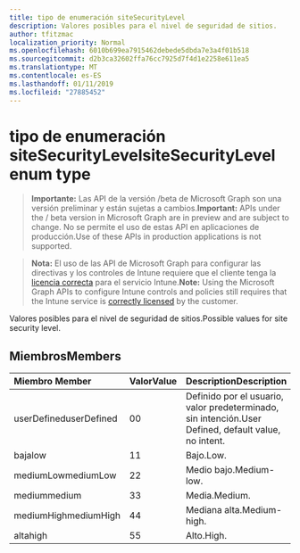 ```yaml
---
title: tipo de enumeración siteSecurityLevel
description: Valores posibles para el nivel de seguridad de sitios.
author: tfitzmac
localization_priority: Normal
ms.openlocfilehash: 6010b699ea7915462debede5dbda7e3a4f01b518
ms.sourcegitcommit: d2b3ca32602ffa76cc7925d7f4d1e2258e611ea5
ms.translationtype: MT
ms.contentlocale: es-ES
ms.lasthandoff: 01/11/2019
ms.locfileid: "27885452"
---
```

# <a name="sitesecuritylevel-enum-type"></a><span data-ttu-id="f8f40-103">tipo de enumeración siteSecurityLevel</span><span class="sxs-lookup"><span data-stu-id="f8f40-103">siteSecurityLevel enum type</span></span>

> <span data-ttu-id="f8f40-104">**Importante:** Las API de la versión /beta de Microsoft Graph son una versión preliminar y están sujetas a cambios.</span><span class="sxs-lookup"><span data-stu-id="f8f40-104">**Important:** APIs under the / beta version in Microsoft Graph are in preview and are subject to change.</span></span> <span data-ttu-id="f8f40-105">No se permite el uso de estas API en aplicaciones de producción.</span><span class="sxs-lookup"><span data-stu-id="f8f40-105">Use of these APIs in production applications is not supported.</span></span>

> <span data-ttu-id="f8f40-106">**Nota:** El uso de las API de Microsoft Graph para configurar las directivas y los controles de Intune requiere que el cliente tenga la [licencia correcta](https://go.microsoft.com/fwlink/?linkid=839381) para el servicio Intune.</span><span class="sxs-lookup"><span data-stu-id="f8f40-106">**Note:** Using the Microsoft Graph APIs to configure Intune controls and policies still requires that the Intune service is [correctly licensed](https://go.microsoft.com/fwlink/?linkid=839381) by the customer.</span></span>

<span data-ttu-id="f8f40-107">Valores posibles para el nivel de seguridad de sitios.</span><span class="sxs-lookup"><span data-stu-id="f8f40-107">Possible values for site security level.</span></span>
## <a name="members"></a><span data-ttu-id="f8f40-108">Miembros</span><span class="sxs-lookup"><span data-stu-id="f8f40-108">Members</span></span>
|<span data-ttu-id="f8f40-109">Miembro	</span><span class="sxs-lookup"><span data-stu-id="f8f40-109">Member</span></span>|<span data-ttu-id="f8f40-110">Valor</span><span class="sxs-lookup"><span data-stu-id="f8f40-110">Value</span></span>|<span data-ttu-id="f8f40-111">Description</span><span class="sxs-lookup"><span data-stu-id="f8f40-111">Description</span></span>|
|:---|:---|:---|
|<span data-ttu-id="f8f40-112">userDefined</span><span class="sxs-lookup"><span data-stu-id="f8f40-112">userDefined</span></span>|<span data-ttu-id="f8f40-113">0</span><span class="sxs-lookup"><span data-stu-id="f8f40-113">0</span></span>|<span data-ttu-id="f8f40-114">Definido por el usuario, valor predeterminado, sin intención.</span><span class="sxs-lookup"><span data-stu-id="f8f40-114">User Defined, default value, no intent.</span></span>|
|<span data-ttu-id="f8f40-115">baja</span><span class="sxs-lookup"><span data-stu-id="f8f40-115">low</span></span>|<span data-ttu-id="f8f40-116">1</span><span class="sxs-lookup"><span data-stu-id="f8f40-116">1</span></span>|<span data-ttu-id="f8f40-117">Bajo.</span><span class="sxs-lookup"><span data-stu-id="f8f40-117">Low.</span></span>|
|<span data-ttu-id="f8f40-118">mediumLow</span><span class="sxs-lookup"><span data-stu-id="f8f40-118">mediumLow</span></span>|<span data-ttu-id="f8f40-119">2</span><span class="sxs-lookup"><span data-stu-id="f8f40-119">2</span></span>|<span data-ttu-id="f8f40-120">Medio bajo.</span><span class="sxs-lookup"><span data-stu-id="f8f40-120">Medium-low.</span></span>|
|<span data-ttu-id="f8f40-121">medium</span><span class="sxs-lookup"><span data-stu-id="f8f40-121">medium</span></span>|<span data-ttu-id="f8f40-122">3</span><span class="sxs-lookup"><span data-stu-id="f8f40-122">3</span></span>|<span data-ttu-id="f8f40-123">Media.</span><span class="sxs-lookup"><span data-stu-id="f8f40-123">Medium.</span></span>|
|<span data-ttu-id="f8f40-124">mediumHigh</span><span class="sxs-lookup"><span data-stu-id="f8f40-124">mediumHigh</span></span>|<span data-ttu-id="f8f40-125">4</span><span class="sxs-lookup"><span data-stu-id="f8f40-125">4</span></span>|<span data-ttu-id="f8f40-126">Mediana alta.</span><span class="sxs-lookup"><span data-stu-id="f8f40-126">Medium-high.</span></span>|
|<span data-ttu-id="f8f40-127">alta</span><span class="sxs-lookup"><span data-stu-id="f8f40-127">high</span></span>|<span data-ttu-id="f8f40-128">5</span><span class="sxs-lookup"><span data-stu-id="f8f40-128">5</span></span>|<span data-ttu-id="f8f40-129">Alto.</span><span class="sxs-lookup"><span data-stu-id="f8f40-129">High.</span></span>|





